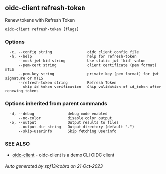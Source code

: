 ## oidc-client refresh-token

Renew tokens with Refresh Token

```
oidc-client refresh-token [flags]
```

### Options

```
  -c, --config string                oidc client config file
  -h, --help                         help for refresh-token
      --mock-jwt-kid string          Use static jwt 'kid' value
      --pem-cert string              client certificate (pem format) mTLS
      --pem-key string               private key (pem format) for jwt signature or mTLS
      --refresh-token string         Refresh Token
      --skip-id-token-verification   Skip validation of id_token after renewing tokens
```

### Options inherited from parent commands

```
  -d, --debug               debug mode enabled
      --no-color            disable color output
  -o, --output              Output results to files
      --output-dir string   Output directory (default ".")
      --skip-userinfo       Skip fetching Userinfo
```

### SEE ALSO

* [oidc-client](oidc-client.md)	 - oidc-client is a demo CLI OIDC client

###### Auto generated by spf13/cobra on 21-Oct-2023

